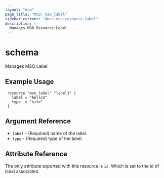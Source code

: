 ```yaml
---
layout: "mso"
page_title: "MSO: mso_label"
sidebar_current: "docs-mso-resource-label"
description: |-
  Manages MSO Resource Label
---
```


# schema #

Manages MSO Label

## Example Usage ##

```hcl
 resource "mso_label" "label1" {
   label = "hello3"
   type  = "site"
 }
```

## Argument Reference ##

* `label` - (Required) name of the label.
* `type` - (Required) type of the label.


## Attribute Reference ##

The only attribute exported with this resource is `id`. Which is set to the id of label associated.